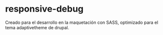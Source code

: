 # responsive-debug

Creado para el desarrollo en la maquetación con SASS, optimizado para el tema adaptivetheme de drupal.
